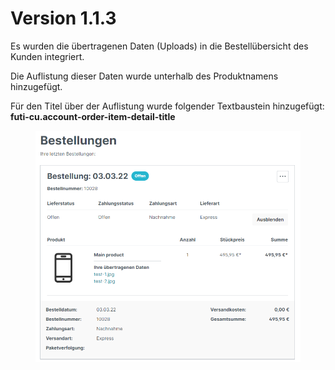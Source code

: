 # Version 1.1.3

Es wurden die übertragenen Daten (Uploads) in die Bestellübersicht des Kunden integriert.

Die Auflistung dieser Daten wurde unterhalb des Produktnamens hinzugefügt.

Für den Titel über der Auflistung wurde folgender Textbaustein hinzugefügt: **futi-cu.account-order-item-detail-title**

<div align="left">

<figure><img src="../../../.gitbook/assets/z3KLg5T5PGKZzB2G9PkKTuyjA7FxZwkczQ.png" alt=""><figcaption></figcaption></figure>

</div>
